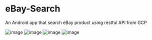 # eBay-Search
  An Android app that search eBay product using restful API from GCP

![image](https://github.com/CyxFTS/eBay-Search/blob/master/pic/1.png)
![image](https://github.com/CyxFTS/eBay-Search/blob/master/pic/2.png)
![image](https://github.com/CyxFTS/eBay-Search/blob/master/pic/3.png)
![image](https://github.com/CyxFTS/eBay-Search/blob/master/pic/4.png)
